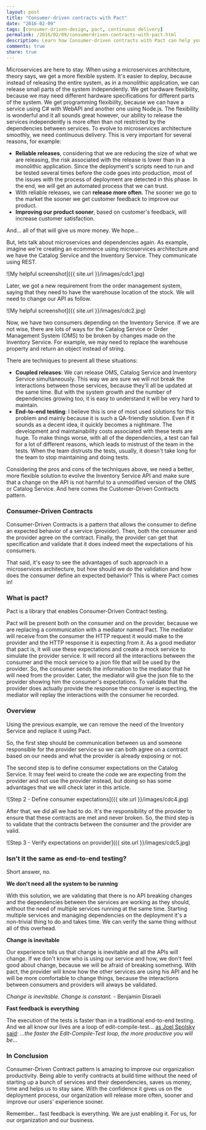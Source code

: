 ```yaml
---
layout: post
title: "Consumer-driven contracts with Pact"
date: "2016-02-09"
tags: [consumer-driven-design, pact, continuous delivery]
permalink: /2016/02/09/consumerdriven-contracts-with-pact.html
description: Learn how Consumer-driven contracts with Pact can help you with dependencies between services when using microservices architecture.
comments: true
share: true
---
```


Microservices are here to stay. When using a microservices architecture, theory says, we get a more flexible system. It's easier to deploy, because instead of releasing the entire system, as in a monolithic application, we can release small parts of the system independently. We get hardware flexibility, because we may need different hardware specifications for different parts of the system. We get programming flexibility, because we can have a service using C# with WebAPI and another one using Node.js. The flexibility is wonderful and it all sounds great however, our ability to release the services independently is more often than not restricted by the dependencies between services.
To evolve to microservices architecture smoothly, we need continuous delivery. This is very important for several reasons, for example:

- <b>Reliable releases</b>, considering that we are reducing the size of what we are releasing, the risk associated with the release is lower than in a monolithic application. Since the deployment's scripts need to run and be tested several times before the code goes into production, most of the issues with the process of deployment are detected in this phase. In the end, we will get an automated process that we can trust.
- With reliable releases, we can <b>release more often</b>. The sooner we go to the market the sooner we get customer feedback to improve our product.
- <b>Improving our product sooner</b>, based on customer's feedback, will increase customer satisfaction.

And... all of that will give us more money. We hope...

But, lets talk about microservices and dependencies again. As example, imagine we're creating an ecommerce using microservices architecture and we have the Catalog Service and the Inventory Service. They communicate using REST.

![My helpful screenshot]({{ site.url }}/images/cdc1.jpg)

Later, we got a new requirement from the order management system, saying that they need to have the warehouse location of the stock. We will need to change our API as follow.

![My helpful screenshot]({{ site.url }}/images/cdc2.jpg)

Now, we have two consumers depending on the Inventory Service. If we are not wise, there are lots of ways for the Catalog Service or Order Management System (OMS) to be broken by changes made on the Inventory Service. For example, we may need to replace the warehouse property and return an object instead of string.

There are techniques to prevent all these situations:

- <b>Coupled releases</b>: We can release OMS, Catalog Service and Inventory Service simultaneously. This way we are sure we will not break the interactions between those services, because they'll all be updated at the same time. But with the system growth and the number of dependencies growing too, it is easy to understand it will be very hard to maintain.
- <b>End-to-end testing</b>: I believe this is one of most used solutions for this problem and mainly because it is such a QA-friendly solution. Even if it sounds as a decent idea, it quickly becomes a nightmare. The development and maintainability costs associated with these tests are huge. To make things worse, with all of the dependencies, a test can fail for a lot of different reasons, which leads to mistrust of the team in the tests. When the team distrusts the tests, usually, it doesn't take long for the team to stop maintaining and doing tests.

Considering the pros and cons of the techniques above, we need a better, more flexible solution to evolve the Inventory Service API and make sure that a change on the API is not harmful to a unmodified version of the OMS or Catalog Service. And here comes the Customer-Driven Contracts pattern.

<h3>Consumer-Driven Contracts</h3>

Consumer-Driven Contracts is a pattern that allows the consumer to define an expected behavior of a service (provider). Then, both the consumer and the provider agree on the contract. Finally, the provider can get that specification and validate that it does indeed meet the expectations of his consumers.

That said, it's easy to see the advantages of such approach in a microservices architecture, but how should we do the validation and how does the consumer define an expected behavior? This is where Pact comes in!

<h3>What is pact? </h3>

Pact is a library that enables Consumer-Driven Contract testing.

Pact will be present both on the consumer and on the provider, because we are replacing a communication with a mediator named Pact. The mediator will receive from the consumer the HTTP request it would make to the provider and the HTTP response it is expecting from it. As a good mediator that pact is, it will use these expectations and create a mock service to simulate the provider service. It will record all the interactions between the consumer and the mock service to a json file that will be used by the provider. So, the consumer sends the information to the mediator that he will need from the provider. Later, the mediator will give the json file to the provider showing him the consumer's expectations. To validate that the provider does actually provide the response the consumer is expecting, the mediator will replay the interactions with the consumer he recorded.

<h3>Overview</h3>

Using the previous example, we can remove the need of the Inventory Service and replace it using Pact.

So, the first step should be communication between us and someone responsible for the provider service so we can both agree on a contract based on our needs and what the provider is already exposing or not.

The second step is to define consumer expectations on the Catalog Service. It may feel weird to create the code we are expecting from the provider and not use the provider instead, but doing so has some advantages that we will check later in this article.

![Step 2 - Define consumer expectations]({{ site.url }}/images/cdc4.jpg)

After that, we did all we had to do. It's the responsibility of the provider to ensure that these contracts are met and never broken.
So, the third step is to validate that the contracts between the consumer and the provider are valid.

![Step 3 - Verify expectations on provider]({{ site.url }}/images/cdc5.jpg)

<h3>Isn't it the same as end-to-end testing?</h3>

Short answer, no.

<b>We don't need all the system to be running</b>

With this solution, we are validating that there is no API breaking changes and the dependencies between the services are working as they should, without the need of multiple services running at the same time. Starting multiple services and managing dependencies on the deployment it's a non-trivial thing to do and takes time. We can verify the same thing without all of this overhead.

<b>Change is inevitable</b>

Our experience tells us that change is inevitable and all the APIs will change. If we don't know who is using our service and how, we don't feel good about change, because we will be afraid of breaking something. With pact, the provider will know how the other services are using his API and he will be more comfortable to change things, because the interactions between consumers and providers will always be validated.

<i>Change is inevitable. Change is constant.</i> - Benjamin Disraeli

<b>Fast feedback is everything</b>

The execution of the tests is faster than in a traditional end-to-end testing. And we all know our lives are a loop of edit-compile-test... <a href="http://www.joelonsoftware.com/articles/fog0000000023.html">as Joel Spolsky said</a>: <i>...the faster the Edit-Compile-Test loop, the more productive you will be...</i>

<h3>In Conclusion</h3>

Consumer-Driven Contract pattern is amazing to improve our organization productivity. Being able to verify contracts at build time without the need of starting up a bunch of services and their dependencies, saves us money, time and helps us to stay sane. With the confidence it gives us on the deployment process, our organization will release more often, sooner and improve our users' experience sooner.

Remember... fast feedback is everything. We are just enabling it. For us, for our organization and our business.
